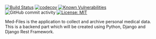
[![Build Status](https://travis-ci.org/TheProrok29/med-files-api.svg?branch=master)](https://travis-ci.org/TheProrok29/med-files-api) [![codecov](https://codecov.io/gh/TheProrok29/med-files-api/branch/master/graph/badge.svg)](https://codecov.io/gh/TheProrok29/med-files-api) [![Known Vulnerabilities](https://snyk.io/test/github/TheProrok29/med-files-api/badge.svg?targetFile=requirements.txt)](https://snyk.io/test/github/TheProrok29/med-files-api?targetFile=requirements.txt) ![GitHub commit activity](https://img.shields.io/github/commit-activity/m/TheProrok29/med-files-api?color=yellow) [![License: MIT](https://img.shields.io/badge/License-MIT-blue.svg)](https://opensource.org/licenses/MIT)


Med-Files is the application to collect and archive personal medical data. This is a backend part which will be created using Python, Django and Django Rest Framework.
